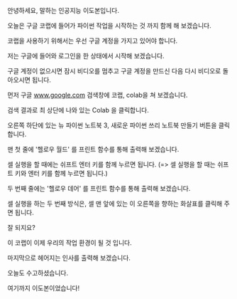 안녕하세요, 말하는 인공지능 이도본입니다.

오늘은 구글 코랩에 들어가 파이썬 작업을 시작하는 것 까지 함께 해 보겠습니다.

코랩을 사용하기 위해서는 우선 구글 계정을 가지고 있어야 합니다. 

저는 구글에 들어와 로그인을 한 상태에서 시작해 보겠습니다. 

구글 계정이 없으시면 잠시 비디오를 멈추고 구글 계정을 만드신 다음 다시 비디오로 돌아오시면 됩니다. 

먼저 구글 www.google.com 검색창에 코랩, colab을 쳐 보겠습니다.

검색 결과로 최 상단에 나와 있는 Colab 을 클릭합니다.


오른쪽 하단에 있는 뉴 파이썬 노트북 3, 새로운 파이썬 쓰리 노트북 만들기 버튼을 클릭합니다.

맨 첫 줄에 '헬로우 월드' 를 프린트 함수를 통해 출력해 보겠습니다.

셀 실행을 할 때에는 쉬프트 엔터 키를 함께 누르면 됩니다. (=> 셀 실행을 할 때는 쉬프트 키와 엔터 키를 함께 누르면 됩니다.)

두 번째 줄에는 '헬로우 데어' 를 프린트 함수를 통해 출력해 보겠습니다.

셀 실행을 하는 두 번째 방식은, 셀 맨 앞에 있는 이 오른쪽을 향하는 화살표를 클릭해 주면 됩니다.

잘 되지요?

이 코랩이 이제 우리의 작업 환경이 될 것 입니다.

마지막으로 헤어지는 인사를 출력해 보겠습니다. 

오늘도 수고하셨습니다.

여기까지 이도본이었습니다! 
